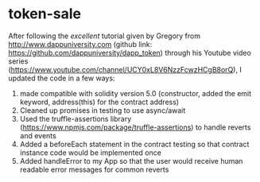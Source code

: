 # token-sale

After following the *excellent* tutorial given by Gregory from  http://www.dappuniversity.com (github link: https://github.com/dappuniversity/dapp_token) through his Youtube video series (https://www.youtube.com/channel/UCY0xL8V6NzzFcwzHCgB8orQ), I updated the code in a few ways:

1. made compatible with solidity version 5.0 (constructor, added the emit keyword, address(this) for the contract address)
2. Cleaned up promises in testing to use async/await
3. Used the truffle-assertions library (https://www.npmjs.com/package/truffle-assertions) to handle reverts and events
4. Added a beforeEach statement in the contract testing so that contract instance code would be implemented once
5. Added handleError to my App so that the user would receive human readable error messages for common reverts
